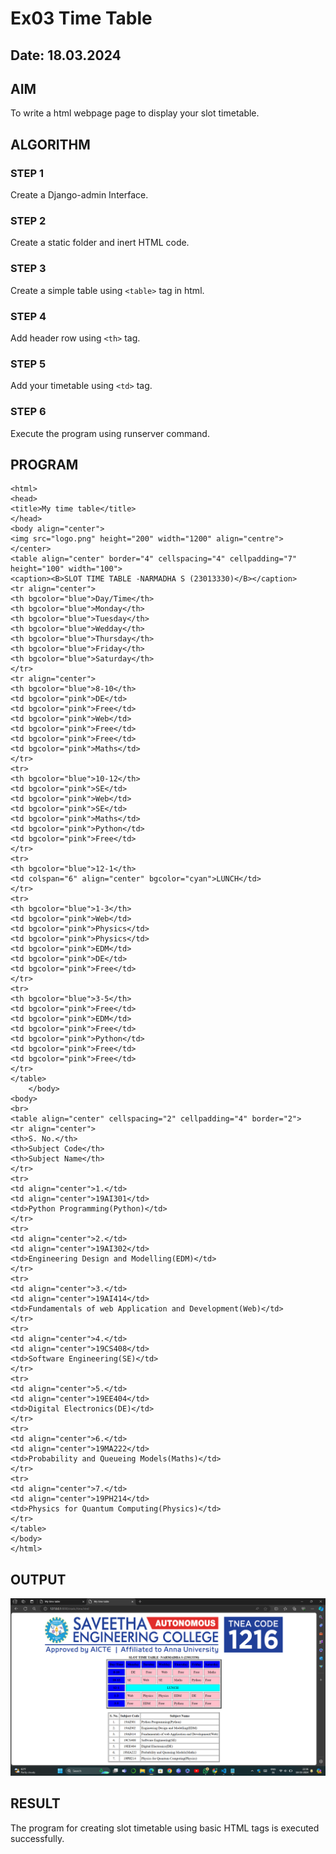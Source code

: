 # Ex03 Time Table
## Date: 18.03.2024

## AIM
To write a html webpage page to display your slot timetable.

## ALGORITHM
### STEP 1
Create a Django-admin Interface.

### STEP 2
Create a static folder and inert HTML code.

### STEP 3
Create a simple table using ```<table>``` tag in html.

### STEP 4
Add header row using ```<th>``` tag.

### STEP 5
Add your timetable using ```<td>``` tag.

### STEP 6
Execute the program using runserver command.

## PROGRAM
```
<html>
<head>
<title>My time table</title>
</head>
<body align="center">
<img src="logo.png" height="200" width="1200" align="centre">
</center>
<table align="center" border="4" cellspacing="4" cellpadding="7" height="100" width="100">
<caption><B>SLOT TIME TABLE -NARMADHA S (23013330)</B></caption>
<tr align="center">
<th bgcolor="blue">Day/Time</th>
<th bgcolor="blue">Monday</th>
<th bgcolor="blue">Tuesday</th>
<th bgcolor="blue">Wedday</th>
<th bgcolor="blue">Thursday</th>
<th bgcolor="blue">Friday</th>
<th bgcolor="blue">Saturday</th>
</tr>
<tr align="center">
<th bgcolor="blue">8-10</th>
<td bgcolor="pink">DE</td>
<td bgcolor="pink">Free</td>
<td bgcolor="pink">Web</td>
<td bgcolor="pink">Free</td>
<td bgcolor="pink">Free</td>
<td bgcolor="pink">Maths</td>
</tr>
<tr>
<th bgcolor="blue">10-12</th>
<td bgcolor="pink">SE</td>
<td bgcolor="pink">Web</td>
<td bgcolor="pink">SE</td>
<td bgcolor="pink">Maths</td>
<td bgcolor="pink">Python</td>
<td bgcolor="pink">Free</td>
</tr>
<tr>
<th bgcolor="blue">12-1</th>
<td colspan="6" align="center" bgcolor="cyan">LUNCH</td>
</tr>
<tr>
<th bgcolor="blue">1-3</th>
<td bgcolor="pink">Web</td>
<td bgcolor="pink">Physics</td>
<td bgcolor="pink">Physics</td>
<td bgcolor="pink">EDM</td>
<td bgcolor="pink">DE</td>
<td bgcolor="pink">Free</td>
</tr>
<tr>
<th bgcolor="blue">3-5</th>
<td bgcolor="pink">Free</td>
<td bgcolor="pink">EDM</td>
<td bgcolor="pink">Free</td>
<td bgcolor="pink">Python</td>
<td bgcolor="pink">Free</td>
<td bgcolor="pink">Free</td>
</tr>
</table>
    </body>
<body>
<br>
<table align="center" cellspacing="2" cellpadding="4" border="2">
<tr align="center">
<th>S. No.</th>
<th>Subject Code</th>
<th>Subject Name</th>
</tr>
<tr>
<td align="center">1.</td>
<td align="center">19AI301</td>
<td>Python Programming(Python)</td>
</tr>
<tr>
<td align="center">2.</td>
<td align="center">19AI302</td>
<td>Engineering Design and Modelling(EDM)</td>
</tr>
<tr>
<td align="center">3.</td>
<td align="center">19AI414</td>
<td>Fundamentals of web Application and Development(Web)</td>
</tr>
<tr>
<td align="center">4.</td>
<td align="center">19CS408</td>
<td>Software Engineering(SE)</td>
</tr>
<tr>
<td align="center">5.</td>
<td align="center">19EE404</td>
<td>Digital Electronics(DE)</td>
</tr>
<tr>
<td align="center">6.</td>
<td align="center">19MA222</td>
<td>Probability and Queueing Models(Maths)</td>
</tr>
<tr>
<td align="center">7.</td>
<td align="center">19PH214</td>
<td>Physics for Quantum Computing(Physics)</td>
</tr>
</table>
</body>
</html>
```


## OUTPUT
![alt text](<Screenshot 2024-03-18 223608.png>)



## RESULT
The program for creating slot timetable using basic HTML tags is executed successfully.

